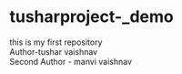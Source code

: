 # tusharproject-_demo
this is my first repository
<br>
Author-tushar vaishnav 
<br>
Second Author - manvi vaishnav
 
